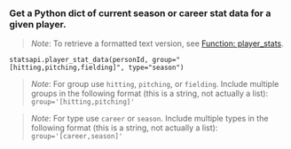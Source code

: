 ### Get a Python dict of current season or career stat data for a given player.

> *Note*: To retrieve a formatted text version, see [Function: player_stats](https://github.com/toddrob99/MLB-StatsAPI/wiki/Function:-player_stats).

`statsapi.player_stat_data(personId, group="[hitting,pitching,fielding]", type="season")`

> *Note*: For group use `hitting`, `pitching`, or `fielding`. Include multiple groups in the following format (this is a string, not actually a list): `group='[hitting,pitching]'`

> *Note*: For type use `career` or `season`. Include multiple types in the following format (this is a string, not actually a list): `group='[career,season]'`
